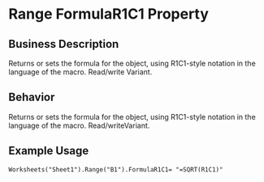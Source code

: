 # Range FormulaR1C1 Property

## Business Description
Returns or sets the formula for the object, using R1C1-style notation in the language of the macro. Read/write Variant.

## Behavior
Returns or sets the formula for the object, using R1C1-style notation in the language of the macro. Read/writeVariant.

## Example Usage
```vba
Worksheets("Sheet1").Range("B1").FormulaR1C1= "=SQRT(R1C1)"
```